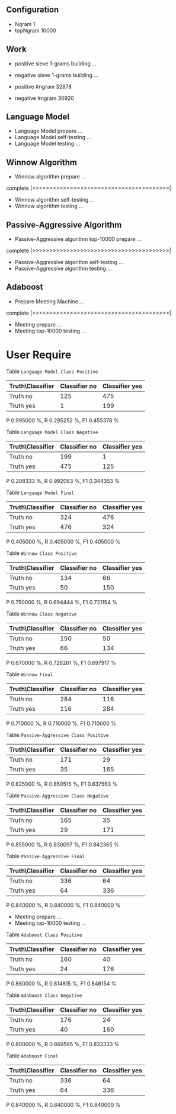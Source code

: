 ## Configuration ##

* Ngram 1
* topNgram 10000

## Work ##

* positive sieve 1-grams building ...
* negative sieve 1-grams building ...

* positive #ngram 32878
* negative #ngram 30920

## Language Model ##

* Language Model prepare ...
* Language Model self-testing ...
* Language Model testing ...


## Winnow Algorithm ##

* Winnow algorithm prepare ...

complete |>>>>>>>>>>>>>>>>>>>>>>>>>>>>>>>>>>>>>>>>|

* Winnow algorithm self-testing ...
* Winnow algorithm testing ...

## Passive-Aggressive Algorithm ##

* Passive-Aggressive algorithm top-10000 prepare ...

complete |>>>>>>>>>>>>>>>>>>>>>>>>>>>>>>>>>>>>>>>>|

* Passive-Aggressive algorithm self-testing ...
* Passive-Aggressive algorithm testing ...


## Adaboost ##

* Prepare Meeting Machine ...


complete |>>>>>>>>>>>>>>>>>>>>>>>>>>>>>>>>>>>>>>>>|

* Meeting prepare ...
* Meeting top-10000 testing ...


# User Require #

Table `Language Model Class Positive`

|Truth\Classifier|  Classifier no| Classifier yes|
|----------------|---------------|---------------|
|        Truth no|            125|            475|
|       Truth yes|              1|            199|

P  0.995000 %, R  0.295252 %, F1  0.455378 %

Table `Language Model Class Negative`

|Truth\Classifier|  Classifier no| Classifier yes|
|----------------|---------------|---------------|
|        Truth no|            199|              1|
|       Truth yes|            475|            125|

P  0.208333 %, R  0.992063 %, F1  0.344353 %

Table `Language Model Final`

|Truth\Classifier|  Classifier no| Classifier yes|
|----------------|---------------|---------------|
|        Truth no|            324|            476|
|       Truth yes|            476|            324|

P  0.405000 %, R  0.405000 %, F1  0.405000 %

Table `Winnow Class Positive`

|Truth\Classifier|  Classifier no| Classifier yes|
|----------------|---------------|---------------|
|        Truth no|            134|             66|
|       Truth yes|             50|            150|

P  0.750000 %, R  0.694444 %, F1  0.721154 %

Table `Winnow Class Negative`

|Truth\Classifier|  Classifier no| Classifier yes|
|----------------|---------------|---------------|
|        Truth no|            150|             50|
|       Truth yes|             66|            134|

P  0.670000 %, R  0.728261 %, F1  0.697917 %

Table `Winnow Final`

|Truth\Classifier|  Classifier no| Classifier yes|
|----------------|---------------|---------------|
|        Truth no|            284|            116|
|       Truth yes|            116|            284|

P  0.710000 %, R  0.710000 %, F1  0.710000 %

Table `Passive-Aggressive Class Positive`

|Truth\Classifier|  Classifier no| Classifier yes|
|----------------|---------------|---------------|
|        Truth no|            171|             29|
|       Truth yes|             35|            165|

P  0.825000 %, R  0.850515 %, F1  0.837563 %

Table `Passive-Aggressive Class Negative`

|Truth\Classifier|  Classifier no| Classifier yes|
|----------------|---------------|---------------|
|        Truth no|            165|             35|
|       Truth yes|             29|            171|

P  0.855000 %, R  0.830097 %, F1  0.842365 %

Table `Passive-Aggressive Final`

|Truth\Classifier|  Classifier no| Classifier yes|
|----------------|---------------|---------------|
|        Truth no|            336|             64|
|       Truth yes|             64|            336|

P  0.840000 %, R  0.840000 %, F1  0.840000 %

* Meeting prepare ...
* Meeting top-10000 testing ...

Table `Adaboost Class Positive`

|Truth\Classifier|  Classifier no| Classifier yes|
|----------------|---------------|---------------|
|        Truth no|            160|             40|
|       Truth yes|             24|            176|

P  0.880000 %, R  0.814815 %, F1  0.846154 %

Table `Adaboost Class Negative`

|Truth\Classifier|  Classifier no| Classifier yes|
|----------------|---------------|---------------|
|        Truth no|            176|             24|
|       Truth yes|             40|            160|

P  0.800000 %, R  0.869565 %, F1  0.833333 %

Table `Adaboost Final`

|Truth\Classifier|  Classifier no| Classifier yes|
|----------------|---------------|---------------|
|        Truth no|            336|             64|
|       Truth yes|             64|            336|

P  0.840000 %, R  0.840000 %, F1  0.840000 %

